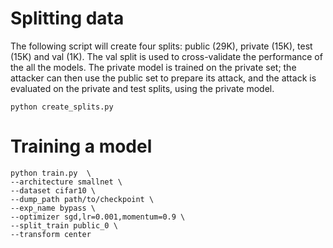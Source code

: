 



# Splitting data


The following script will create four splits: public (29K), private (15K), test (15K) and val (1K).
The val split is used to cross-validate the performance of the all the models.
The private model is trained on the private set; the attacker can then use the public set to prepare its attack, and the attack is evaluated on the private and test splits, using the private model.

```
python create_splits.py
```


# Training a model

```
python train.py  \
--architecture smallnet \
--dataset cifar10 \
--dump_path path/to/checkpoint \
--exp_name bypass \
--optimizer sgd,lr=0.001,momentum=0.9 \
--split_train public_0 \
--transform center
```
